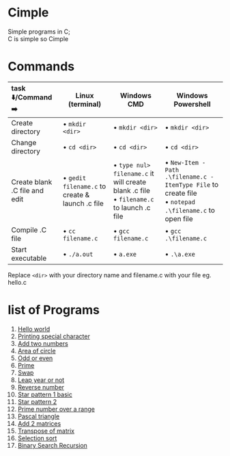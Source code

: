 # Cimple
Simple programs in C;<br>
C is simple so Cimple<br>

# Commands<br>
|task ⬇️/Command ➡️|**Linux** (terminal)|**Windows** CMD|**Windows Powershell**|
|:-|---|---|---|
|Create directory| • `mkdir <dir>`| • `mkdir <dir>`|• `mkdir <dir>`|
|Change directory| • `cd <dir>`| • `cd <dir>`| • `cd <dir>`|
|Create blank .C file and edit| • `gedit filename.c` to create & launch .c file | • `type nul> filename.c` it will create blank .c file <br> • `filename.c` to launch .c file| • `New-Item -Path .\filename.c -ItemType File` to create file<br> • `notepad .\filename.c` to open file|
|Compile .C file| • `cc filename.c` | • `gcc filename.c`| • `gcc .\filename.c`| 
|Start executable| • `./a.out`| • `a.exe`<br> |• `.\a.exe`|

Replace `<dir>` with your directory name and filename.c with your file eg. hello.c

# list of Programs
1. [Hello world](https://github.com/sourabhkv/Cimple/blob/main/hello_world.c)
2. [Printing special character](https://github.com/sourabhkv/Cimple/blob/main/specialchar.c)
3. [Add two numbers](https://github.com/sourabhkv/Cimple/blob/main/add2numbers.c)
4. [Area of circle](https://github.com/sourabhkv/Cimple/blob/main/areaofcircle.c)
5. [Odd or even](https://github.com/sourabhkv/Cimple/blob/main/oddeven.c)
6. [Prime](https://github.com/sourabhkv/Cimple/blob/main/prime.c)
7. [Swap](https://github.com/sourabhkv/Cimple/blob/main/swap.c)
8. [Leap year or not](https://github.com/sourabhkv/Cimple/blob/main/leapyear.c)
9. [Reverse number](https://github.com/sourabhkv/Cimple/blob/main/reversenum.c)
10. [Star pattern 1 basic](https://github.com/sourabhkv/Cimple/blob/main/pattern/starpattern1.c)
11. [Star pattern 2](https://github.com/sourabhkv/Cimple/blob/main/pattern/star%20pattern%202.c)
12. [Prime number over a range](https://github.com/sourabhkv/Cimple/blob/main/prime%20range.c)
13. [Pascal triangle](https://github.com/sourabhkv/Cimple/blob/main/pascal%20triangle.c)
14. [Add 2 matrices](https://github.com/sourabhkv/Cimple/blob/main/matrix/addmatrix.c)
15. [Transpose of matrix](https://github.com/sourabhkv/Cimple/blob/main/matrix/transpose.c)
16. [Selection sort](https://github.com/sourabhkv/Cimple/blob/main/selection_sort.c)
17. [Binary Search Recursion](https://github.com/sourabhkv/Cimple/blob/main/recursion/Binary.c)
